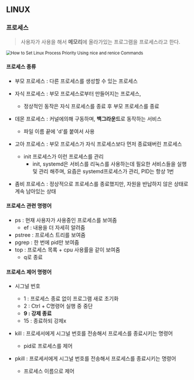 ## LINUX



### 프로세스

> 사용자가 사용을 해서 **메모리**에 올라가있는 프로그램을 프로세스라고 한다.

<img src="https://www.tecmint.com/wp-content/uploads/2017/09/Watch-Processes-Nice-Values.png" alt="How to Set Linux Process Priority Using nice and renice Commands" style="zoom: 80%;" />



#### 프로세스 종류

- 부모 프로세스 : 다른 프로세스를 생성할 수 있는 프로세스
- 자식 프로세스 : 부모 프로세스로부터 만들어지는 프로세스,
  - 정상적인 동작은 자식 프로세스를 종료 후 부모 프로세스를 종료

- 데몬 프로세스 : 커널에의해 구동하며, **백그라운드**로 동작하는 서비스
  - 파일 이름 끝에 'd'를 붙여서 사용

- 고아 프로세스 : 부모 프로세스가 자식 프로세스보다 먼저 종료돼버린 프로세스
  - init 프로세스가 이런 프로세스를 관리
    - init, systemd은 서비스를 리눅스를 사용하는데 필요한 서비스들을 실행 및 관리 해주며, 요즘은 systemd프로세스가 관리, PID는 항상 1번
- 좀비 프로세스 : 정상적으로 프로세스를 종료했지만, 자원을 반납하지 않은 상태로 계속 남아있는 상태



#### 프로세스 관련 명령어

- ps : 현재 사용자가 사용중인 프로세스를 보여줌
  - ef : 내용을 더 자세히 알려줌
- pstree : 프로세스 트리를 보여줌
- pgrep : 한 번에 pid만 보여줌
- top : 프로세스 목록 + cpu 사용률을 같이 보여줌
  - q로 종료



#### 프로세스 제어 명령어

- 시그널 번호
  - 1 : 프로세스 종료 없이 프로그램 새로 초기화
  - 2 : Ctrl + C명령어 실행 중 중단
  - **9 : 강제 종료**
  - 15 : 종료하되 강제x

- kill : 프로세서에게 시그널 번호를 전송해서 프로세스를 종료시키는 명령어
  - pid로 프로세스를 제어
- pkill :  프로세서에게 시그널 번호를 전송해서 프로세스를 종료시키는 명령어
  - 프로세스 이름으로 제어

